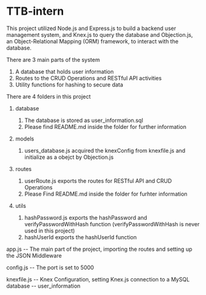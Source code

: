 # TTB-intern

This project utilized Node.js and Express.js to build a backend user management system, and Knex.js to query the database and Objection.js, an Object-Relational Mapping (ORM) framework, to interact with the database.

There are 3 main parts of the system
1. A database that holds user information
2. Routes to the CRUD Operations and RESTful API activities
3. Utility functions for hashing to secure data

There are 4 folders in this project
1. database
    1. The database is stored as user_information.sql
    2. Please find README.md inside the folder for further information

2. models 
    1. users_database.js acquired the knexConfig from knexfile.js and initialize as a obejct by Objection.js

3. routes
    1. userRoute.js exports the routes for RESTful API and CRUD Operations
    2. Please Find README.md inside the folder for furhter information

4. utils
    1. hashPassword.js exports the hashPassword and verifyPasswordWithHash function (verifyPasswordWithHash is never used in this project)
    2. hashUserId exports the hashUserId function

app.js -- The main part of the project, importing the routes and setting up the JSON Middleware

config.js -- The port is set to 5000

knexfile.js -- Knex Configuration, setting Knex.js connection to a MySQL database -- user_information